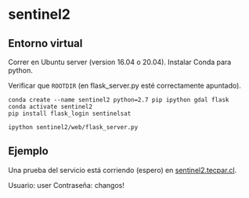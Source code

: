 # sentinel2

## Entorno virtual

Correr en Ubuntu server (version 16.04 o 20.04). Instalar Conda para python. 

Verificar que `ROOTDIR` (en flask_server.py esté correctamente apuntado).

```
conda create --name sentinel2 python=2.7 pip ipython gdal flask
conda activate sentinel2
pip install flask_login sentinelsat

ipython sentinel2/web/flask_server.py
```

## Ejemplo

Una prueba del servicio está corriendo (espero) en [sentinel2.tecpar.cl](sentinel2.tecpar.cl).

Usuario: user
Contraseña: changos!

